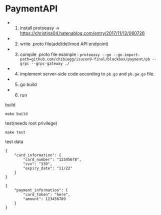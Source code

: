 # PaymentAPI

* 1. install protoeasy -> https://christina04.hatenablog.com/entry/2017/11/12/060726
* 2. write .proto file(add/del/mod API endpoint)
* 3. compile .proto file
example : `protoeasy --go --go-import-path=github.com/chibiegg/isucon9-final/blackbox/payment/pb --grpc --grpc-gateway ./`
* 4. implement server-side code according to `pb.go` and `pb.gw.go` file.
* 5. go build
* 6. run

build
```
make build
```

test(needs root privilege)
```
make test
```

test data
```
{
	"card_information": {
		"card_number": "12345678",
		"cvv": "339",
		"expiry_date": "11/22"
	}
}

{
	"payment_information": {
		"card_token": "here",
		"amount": 123456789
	}
}
```